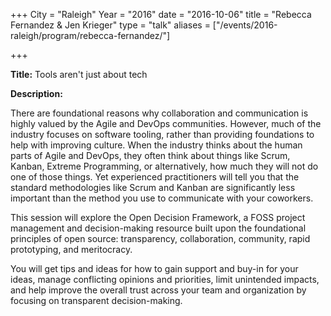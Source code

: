 +++ 
City = "Raleigh" 
Year = "2016" 
date = "2016-10-06" 
title = "Rebecca Fernandez & Jen Krieger" 
type = "talk" 
aliases = ["/events/2016-raleigh/program/rebecca-fernandez/"]

+++
<div class="span-15  ">
  <div class="span-15  last ">
  <p><strong>Title:</strong>
Tools aren't just about tech</p>

<p><strong>Description:</strong></p>
<p>There are foundational reasons why collaboration and communication is highly valued by the Agile and DevOps communities. However, much of the industry focuses on software tooling, rather than providing foundations to help with improving culture. When the industry thinks about the human parts of Agile and DevOps, they often think about things like Scrum, Kanban, Extreme Programming, or alternatively, how much they will not do one of those things. Yet experienced practitioners will tell you that the standard methodologies like Scrum and Kanban are significantly less important than the method you use to communicate with your coworkers.
</p><p>
This session will explore the Open Decision Framework, a FOSS project management and decision-making resource built upon the foundational principles of open source:  transparency, collaboration, community, rapid prototyping, and meritocracy. 
</p><p>
You will get tips and ideas for how to gain support and buy-in for your ideas, manage conflicting opinions and priorities, limit unintended impacts, and help improve the overall trust across your team and organization by focusing on transparent decision-making. 
</p>
  </div>
</div>
